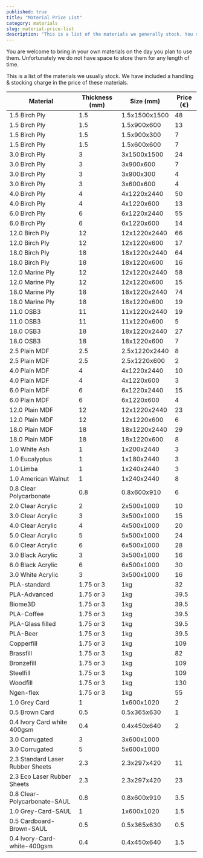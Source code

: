 ```yaml
---
published: true
title: "Material Price List"
category: materials
slug: material-price-list
description: "This is a list of the materials we generally stock. You should check with us if you are unsure, but this should help you to make your own calculations based on your material expenses."
---
```


You are welcome to bring in your own materials on the day you plan to use them. Unfortunately we do not have space to store them for any length of time. 

This is a list of the materials we usually stock. We have included a handling & stocking charge in the price of these materials. 

| Material                         | Thickness (mm) | Size (mm)                      | Price (€) |
|----------------------------------|----------------|--------------------------------|-----------|
| 1.5 Birch Ply                    | 1.5            | 1.5x1500x1500                  | 48        |
| 1.5 Birch Ply                    | 1.5            | 1.5x900x600                    | 13        |
| 1.5 Birch Ply                    | 1.5            | 1.5x900x300                    | 7         |
| 1.5 Birch Ply                    | 1.5            | 1.5x600x600                    | 7         |
| 3.0 Birch Ply                    | 3              | 3x1500x1500                    | 24        |
| 3.0 Birch Ply                    | 3              | 3x900x600                      | 7         |
| 3.0 Birch Ply                    | 3              | 3x900x300                      | 4         |
| 3.0 Birch Ply                    | 3              | 3x600x600                      | 4         |
| 4.0 Birch Ply                    | 4              | 4x1220x2440                    | 50        |
| 4.0 Birch Ply                    | 4              | 4x1220x600                     | 13        |
| 6.0 Birch Ply                    | 6              | 6x1220x2440                    | 55        |
| 6.0 Birch Ply                    | 6              | 6x1220x600                     | 14        |
| 12.0 Birch Ply                   | 12             | 12x1220x2440                   | 66        |
| 12.0 Birch Ply                   | 12             | 12x1220x600                    | 17        |
| 18.0 Birch Ply                   | 18             | 18x1220x2440                   | 64        |
| 18.0 Birch Ply                   | 18             | 18x1220x600                    | 16        |
| 12.0 Marine Ply                  | 12             | 12x1220x2440                   | 58        |
| 12.0 Marine Ply                  | 12             | 12x1220x600                    | 15        |
| 18.0 Marine Ply                  | 18             | 18x1220x2440                   | 74        |
| 18.0 Marine Ply                  | 18             | 18x1220x600                    | 19        |
| 11.0 OSB3                        | 11             | 11x1220x2440                   | 19        |
| 11.0 OSB3                        | 11             | 11x1220x600                    | 5         |
| 18.0 OSB3                        | 18             | 18x1220x2440                   | 27        |
| 18.0 OSB3                        | 18             | 18x1220x600                    | 7         |
| 2.5 Plain MDF                    | 2.5            | 2.5x1220x2440                  | 8         |
| 2.5 Plain MDF                    | 2.5            | 2.5x1220x600                   | 2         |
| 4.0 Plain MDF                    | 4              | 4x1220x2440                    | 10        |
| 4.0 Plain MDF                    | 4              | 4x1220x600                     | 3         |
| 6.0 Plain MDF                    | 6              | 6x1220x2440                    | 15        |
| 6.0 Plain MDF                    | 6              | 6x1220x600                     | 4         |
| 12.0 Plain MDF                   | 12             | 12x1220x2440                   | 23        |
| 12.0 Plain MDF                   | 12             | 12x1220x600                    | 6         |
| 18.0 Plain MDF                   | 18             | 18x1220x2440                   | 29        |
| 18.0 Plain MDF                   | 18             | 18x1220x600                    | 8         |
| 1.0 White Ash                    | 1              | 1x200x2440                     | 3         |
| 1.0 Eucalyptus                   | 1              | 1x180x2440                     | 3         |
| 1.0 Limba                        | 1              | 1x240x2440                     | 3         |
| 1.0 American Walnut              | 1              | 1x240x2440                     | 8         |
| 0.8 Clear Polycarbonate          | 0.8            | 0.8x600x910                    | 6         |
| 2.0 Clear Acrylic                | 2              | 2x500x1000                     | 10        |
| 3.0 Clear Acrylic                | 3              | 3x500x1000                     | 15        |
| 4.0 Clear Acrylic                | 4              | 4x500x1000                     | 20        |
| 5.0 Clear Acrylic                | 5              | 5x500x1000                     | 24        |
| 6.0 Clear Acrylic                | 6              | 6x500x1000                     | 28        |
| 3.0 Black Acrylic                | 3              | 3x500x1000                     | 16        |
| 6.0 Black Acrylic                | 6              | 6x500x1000                     | 30        |
| 3.0 White Acrylic                | 3              | 3x500x1000                     | 16        |
| PLA-standard                     | 1.75 or 3      | 1kg                            | 32        |
| PLA-Advanced                     | 1.75 or 3      | 1kg                            | 39.5      |
| Biome3D                          | 1.75 or 3      | 1kg                            | 39.5      |
| PLA-Coffee                       | 1.75 or 3      | 1kg                            | 39.5      |
| PLA-Glass filled                 | 1.75 or 3      | 1kg                            | 39.5      |
| PLA-Beer                         | 1.75 or 3      | 1kg                            | 39.5      |
| Copperfill                       | 1.75 or 3      | 1kg                            | 109       |
| Brassfill                        | 1.75 or 3      | 1kg                            | 82        |
| Bronzefill                       | 1.75 or 3      | 1kg                            | 109       |
| Steelfill                        | 1.75 or 3      | 1kg                            | 109       |
| Woodfill                         | 1.75 or 3      | 1kg                            | 130       |
| Ngen-flex                        | 1.75 or 3      | 1kg                            | 55        |
| 1.0 Grey Card                    | 1              | 1x600x1020                     | 2         |
| 0.5 Brown Card                   | 0.5            | 0.5x365x630                    | 1         |
| 0.4 Ivory Card white 400gsm      | 0.4            | 0.4x450x640                    | 2         |
| 3.0 Corrugated                   | 3              | 3x600x1000                     |           |
| 3.0 Corrugated                   | 5              | 5x600x1000                     |           |
| 2.3 Standard Laser Rubber Sheets | 2.3            | 2.3x297x420                    | 11        |
| 2.3 Eco Laser Rubber Sheets      | 2.3            | 2.3x297x420                    | 23        |
| 0.8 Clear-Polycarbonate-SAUL     | 0.8            | 0.8x600x910                    | 3.5       |
| 1.0 Grey-Card-SAUL               | 1              | 1x600x1020                     | 1.5       |
| 0.5 Cardboard-Brown-SAUL         | 0.5            | 0.5x365x630                    | 0.5       |
| 0.4 Ivory-Card-white-400gsm      | 0.4            | 0.4x450x640                    | 1.5       |
